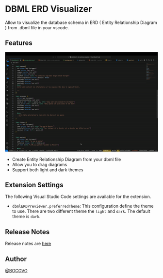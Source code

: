 # DBML ERD Visualizer

Allow to visualize the database schema in ERD ( Entity Relationship Diagram ) from .dbml file in your vscode.

## Features

![Demo](./assets/demo.gif)

- Create Entity Relationship Diagram from your dbml file
- Allow you to drag diagrams
- Support both light and dark themes

## Extension Settings

The following Visual Studio Code settings are available for the extension.

- `dbmlERDPreviewer.preferredTheme`: This configuration define the theme to use. There are two different theme the `light` and `dark`. The default theme is `dark`.

## Release Notes

Release notes are [here](./CHANGELOG.md)

## Author

[@BOCOVO](https://github.com/BOCOVO)

